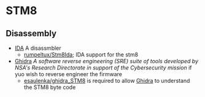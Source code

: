 # STM8

## Disassembly
- [IDA] A disassmbler
    - [rumpeltux/Stm8Ida]; IDA support for the stm8
- [Ghidra] _A software reverse engineering (SRE) suite of tools developed by NSA's Research Directorate in support of the Cybersecurity mission_ if yuo wish to reverse engineer the firmware
    - [esaulenka/ghidra_STM8] is required to allow [Ghidra] to understand the STM8 byte code

[IDA]: https://hex-rays.com/ida-pro/
[rumpeltux/Stm8Ida]: https://github.com/rumpeltux/Stm8Ida
[Ghidra]: https://ghidra-sre.org/
[esaulenka/ghidra_STM8]: https://github.com/esaulenka/ghidra_STM8